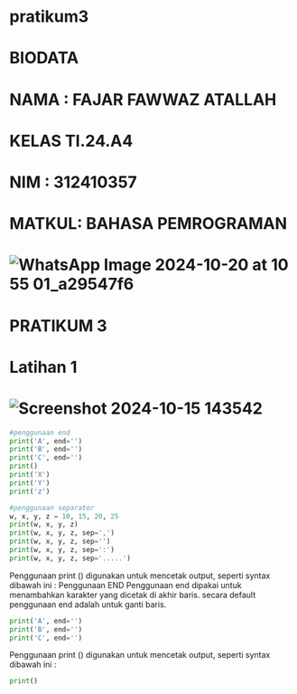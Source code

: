 # pratikum3
# BIODATA
# NAMA : FAJAR FAWWAZ ATALLAH
# KELAS TI.24.A4
# NIM : 312410357
# MATKUL: BAHASA PEMROGRAMAN
# ![WhatsApp Image 2024-10-20 at 10 55 01_a29547f6](https://github.com/user-attachments/assets/c75f7ade-4c8e-4282-bab8-a60d34b2e7cc)
# PRATIKUM 3
# Latihan 1
# ![Screenshot 2024-10-15 143542](https://github.com/user-attachments/assets/7da59fdf-531e-4872-b291-07ccd0f28c9b)
```Python
#penggunaan end
print('A', end='')
print('B', end='')
print('C', end='')
print()
print('X')
print('Y')
print('z')

#penggunaan separator
w, x, y, z = 10, 15, 20, 25
print(w, x, y, z)
print(w, x, y, z, sep=',')
print(w, x, y, z, sep='')
print(w, x, y, z, sep=':')
print(w, x, y, z, sep='.....')
```
Penggunaan print () digunakan untuk mencetak output, seperti syntax dibawah ini :
Penggunaan END Penggunaan end dipakai untuk menambahkan karakter yang dicetak di akhir baris. secara default penggunaan end adalah untuk ganti baris.
```Python
print('A', end='')
print('B', end='')
print('C', end='')
```
Penggunaan print () digunakan untuk mencetak output, seperti syntax dibawah ini :
```Python
print()
```
